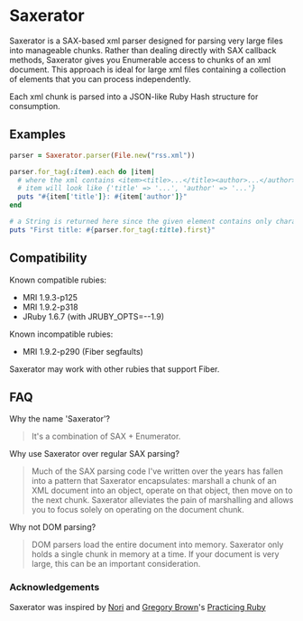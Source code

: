 Saxerator
=========

Saxerator is a SAX-based xml parser designed for parsing very large files into manageable chunks. Rather than
dealing directly with SAX callback methods, Saxerator gives you Enumerable access to chunks of an xml document.
This approach is ideal for large xml files containing a collection of elements that you can process
independently.

Each xml chunk is parsed into a JSON-like Ruby Hash structure for consumption.

Examples
--------

```ruby
parser = Saxerator.parser(File.new("rss.xml"))

parser.for_tag(:item).each do |item|
  # where the xml contains <item><title>...</title><author>...</author></item>
  # item will look like {'title' => '...', 'author' => '...'}
  puts "#{item['title']}: #{item['author']}"
end

# a String is returned here since the given element contains only character data
puts "First title: #{parser.for_tag(:title).first}"
```

Compatibility
-------------
Known compatible rubies:

* MRI 1.9.3-p125
* MRI 1.9.2-p318
* JRuby 1.6.7 (with JRUBY_OPTS=--1.9)

Known incompatible rubies:

* MRI 1.9.2-p290 (Fiber segfaults)

Saxerator may work with other rubies that support Fiber.

FAQ
---
Why the name 'Saxerator'?

  > It's a combination of SAX + Enumerator.

Why use Saxerator over regular SAX parsing?

  > Much of the SAX parsing code I've written over the years has fallen into a pattern that Saxerator encapsulates:
  > marshall a chunk of an XML document into an object, operate on that object, then move on to the
  > next chunk. Saxerator alleviates the pain of marshalling and allows you to focus solely on operating on the
  > document chunk.

Why not DOM parsing?

  > DOM parsers load the entire document into memory. Saxerator only holds a single chunk in memory at a time. If your
  > document is very large, this can be an important consideration.

### Acknowledgements ###
Saxerator was inspired by [Nori](https://github.com/rubiii/nori) and [Gregory Brown](http://majesticseacreature.com/)'s
[Practicing Ruby](http://practicingruby.com/)